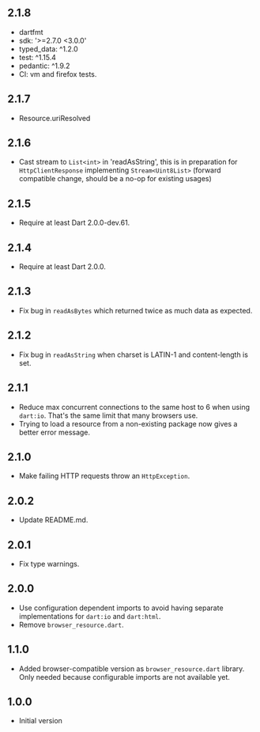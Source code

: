 ## 2.1.8
- dartfmt
- sdk: '>=2.7.0 <3.0.0'
- typed_data: ^1.2.0
- test: ^1.15.4
- pedantic: ^1.9.2
- CI: vm and firefox tests.

## 2.1.7
- Resource.uriResolved

## 2.1.6
- Cast stream to `List<int>` in 'readAsString', this is in preparation for
  `HttpClientResponse` implementing `Stream<Uint8List>` (forward compatible
  change, should be a no-op for existing usages)

## 2.1.5
- Require at least Dart 2.0.0-dev.61.

## 2.1.4
- Require at least Dart 2.0.0.

## 2.1.3
- Fix bug in `readAsBytes` which returned twice as much data as expected.

## 2.1.2
- Fix bug in `readAsString` when charset is LATIN-1 and content-length is set.

## 2.1.1
- Reduce max concurrent connections to the same host to 6 when using `dart:io`.
  That's the same limit that many browsers use.
- Trying to load a resource from a non-existing package now gives a better
  error message.

## 2.1.0
- Make failing HTTP requests throw an `HttpException`.

## 2.0.2
- Update README.md.

## 2.0.1
- Fix type warnings.

## 2.0.0
- Use configuration dependent imports to avoid having separate implementations
  for `dart:io` and `dart:html`.
- Remove `browser_resource.dart`.

## 1.1.0

- Added browser-compatible version as `browser_resource.dart` library.
  Only needed because configurable imports are not available yet.

## 1.0.0

- Initial version

